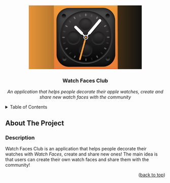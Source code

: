 <a name="readme-top"></a>




<br />
<div align="center">
  <img title="App Icon" src="/Resources/Images/app-icon-wide.PNG" alt="Logo" height="200">
  
  <h3 align="center">Watch Faces Club</h3>
  
  <p align="center">
    <em>
      An application that helps people decorate their apple watches, create and share new watch faces with the community
    </em>
  </p>
</div>




<details>
  <summary>Table of Contents</summary>
  <ol>
    <li>
      <a href="#about-the-project">About The Project</a>
      <ul>
        <li><a href="#description">Description</a></li>
          <ul>
            <li><a href="#watch-faces">Watch Faces</a></li>
            <li><a href="#support-for-variety-of-watch-types">Support for variety of watch types</a></li>
            <li><a href="#support-for-all-possible-watch-series-and-watch-os">Support for all possible Watch Series and watch OS</a></li>
            <li><a href="#complication-data">Complication Data</a></li>
            <li><a href="#creating-and-editing-a-watch-face">Creating and Editing a Watch Face</a></li>
            <li><a href="#community-features">Community Features</a></li>
            <li><a href="#instructions">Instructions</a></li>
            <li><a href="#in-app-purchase">In-App Purchase</a></li>
            <li><a href="#watch-app">Watch App</a></li>
          </ul>
        <li><a href="#company">Company</a></li>
        <li><a href="#team-composition">Team Composition</a></li>
        <li><a href="#life-span">Life Span</a></li>
      </ul>
    </li>
    <li>
      <a href="#my-participation">My Participation</a>
      <ul>
        <li><a href="#responsibilities">Responsibilities</a></li>
        <li><a href="#skills-and-technologies">Skills and Technologies</a></li>
      </ul>
    </li>
  </ol>
</details>




## About The Project


### Description

Watch Faces Club is an application that helps people decorate their watches with *Watch Faces*, create and share new ones!
The main idea is that users can create their own watch faces and share them with the community!

<p align="right">(<a href="#readme-top">back to top</a>)</p>
